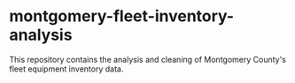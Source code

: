 # montgomery-fleet-inventory-analysis
This repository contains the analysis and cleaning of Montgomery County's fleet equipment inventory data.
